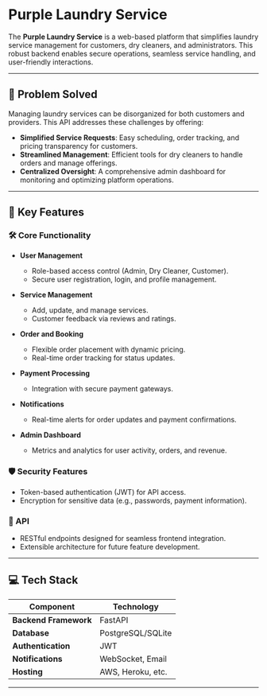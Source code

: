 # Purple Laundry Service

The **Purple Laundry Service** is a web-based platform that simplifies laundry service management for customers, dry cleaners, and administrators. This robust backend enables secure operations, seamless service handling, and user-friendly interactions.

---

## 🚀 Problem Solved

Managing laundry services can be disorganized for both customers and providers. This API addresses these challenges by offering:

- **Simplified Service Requests**: Easy scheduling, order tracking, and pricing transparency for customers.
- **Streamlined Management**: Efficient tools for dry cleaners to handle orders and manage offerings.
- **Centralized Oversight**: A comprehensive admin dashboard for monitoring and optimizing platform operations.

---

## 🌟 Key Features

### 🛠️ Core Functionality

- **User Management**
  - Role-based access control (Admin, Dry Cleaner, Customer).
  - Secure user registration, login, and profile management.

- **Service Management**
  - Add, update, and manage services.
  - Customer feedback via reviews and ratings.

- **Order and Booking**
  - Flexible order placement with dynamic pricing.
  - Real-time order tracking for status updates.

- **Payment Processing**
  - Integration with secure payment gateways.

- **Notifications**
  - Real-time alerts for order updates and payment confirmations.

- **Admin Dashboard**
  - Metrics and analytics for user activity, orders, and revenue.

### 🛡️ Security Features

- Token-based authentication (JWT) for API access.
- Encryption for sensitive data (e.g., passwords, payment information).

### 📡 API

- RESTful endpoints designed for seamless frontend integration.
- Extensible architecture for future feature development.

---

## 💻 Tech Stack

| Component           | Technology    |
|----------------------|---------------|
| **Backend Framework** | FastAPI       |
| **Database**         | PostgreSQL/SQLite |
| **Authentication**   | JWT           |
| **Notifications**    | WebSocket, Email |
| **Hosting**          | AWS, Heroku, etc. |

---
